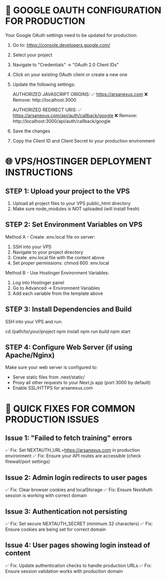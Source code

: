 
🔧 GOOGLE OAUTH CONFIGURATION FOR PRODUCTION
============================================

Your Google OAuth settings need to be updated for production:

1. Go to: https://console.developers.google.com/
2. Select your project
3. Navigate to "Credentials" → "OAuth 2.0 Client IDs"
4. Click on your existing OAuth client or create a new one
5. Update the following settings:

   AUTHORIZED JAVASCRIPT ORIGINS:
   ✅ https://arsanexus.com
   ❌ Remove: http://localhost:3000

   AUTHORIZED REDIRECT URIS:
   ✅ https://arsanexus.com/api/auth/callback/google
   ❌ Remove: http://localhost:3000/api/auth/callback/google

6. Save the changes
7. Copy the Client ID and Client Secret to your production environment


🌐 VPS/HOSTINGER DEPLOYMENT INSTRUCTIONS
=======================================

STEP 1: Upload your project to the VPS
--------------------------------------
1. Upload all project files to your VPS public_html directory
2. Make sure node_modules is NOT uploaded (will install fresh)

STEP 2: Set Environment Variables on VPS
----------------------------------------
Method A - Create .env.local file on server:
1. SSH into your VPS
2. Navigate to your project directory
3. Create .env.local file with the content above
4. Set proper permissions: chmod 600 .env.local

Method B - Use Hostinger Environment Variables:
1. Log into Hostinger panel
2. Go to Advanced → Environment Variables
3. Add each variable from the template above

STEP 3: Install Dependencies and Build
-------------------------------------
SSH into your VPS and run:

cd /path/to/your/project
npm install
npm run build
npm start

STEP 4: Configure Web Server (if using Apache/Nginx)
---------------------------------------------------
Make sure your web server is configured to:
- Serve static files from .next/static/
- Proxy all other requests to your Next.js app (port 3000 by default)
- Enable SSL/HTTPS for arsanexus.com


🔧 QUICK FIXES FOR COMMON PRODUCTION ISSUES
==========================================

Issue 1: "Failed to fetch training" errors
------------------------------------------
✅ Fix: Set NEXTAUTH_URL=https://arsanexus.com in production environment
✅ Fix: Ensure your API routes are accessible (check firewall/port settings)

Issue 2: Admin login redirects to user pages
--------------------------------------------
✅ Fix: Clear browser cookies and localStorage
✅ Fix: Ensure NextAuth session is working with correct domain

Issue 3: Authentication not persisting
--------------------------------------
✅ Fix: Set secure NEXTAUTH_SECRET (minimum 32 characters)
✅ Fix: Ensure cookies are being set for correct domain

Issue 4: User pages showing login instead of content
---------------------------------------------------
✅ Fix: Update authentication checks to handle production URLs
✅ Fix: Ensure session validation works with production domain

